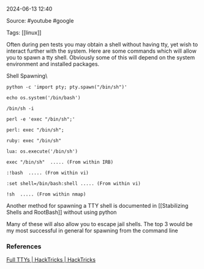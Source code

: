 
2024-06-13 12:40

Source: #youtube #google

Tags: [[linux]]

Often during pen tests you may obtain a shell without having tty, yet wish to interact further with the system. Here are some commands which will allow you to spawn a tty shell. Obviously some of this will depend on the system environment and installed packages.

Shell Spawning\

```
python -c 'import pty; pty.spawn("/bin/sh")'

echo os.system('/bin/bash') 

/bin/sh -i

perl -e 'exec "/bin/sh";'

perl: exec "/bin/sh";

ruby: exec "/bin/sh"

lua: os.execute('/bin/sh')

exec "/bin/sh"  ..... (From within IRB)

:!bash  ..... (From within vi) 

:set shell=/bin/bash:shell ..... (From within vi)

!sh  ..... (From within nmap)
```

Another method for spawning a TTY shell is documented in [[Stabilizing Shells and RootBash]] without using python

Many of these will also allow you to escape jail shells. The top 3 would be my most successful in general for spawning from the command line

### References

[Full TTYs | HackTricks | HackTricks](https://book.hacktricks.xyz/generic-methodologies-and-resources/shells/full-ttys)